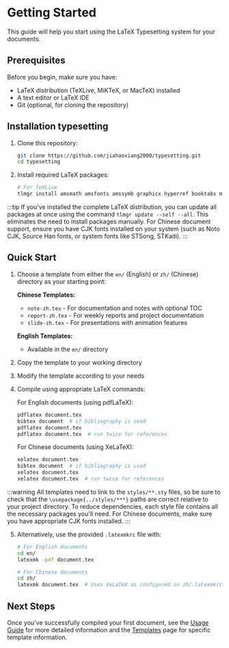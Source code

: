 # Getting Started

This guide will help you start using the LaTeX Typesetting system for your documents.

## Prerequisites

Before you begin, make sure you have:

- LaTeX distribution (TeXLive, MiKTeX, or MacTeX) installed
- A text editor or LaTeX IDE
- Git (optional, for cloning the repository)

## Installation typesetting

1. Clone this repository:

   ```bash
   git clone https://github.com/jiahaoxiang2000/typesetting.git
   cd typesetting
   ```

2. Install required LaTeX packages:

   ```bash
   # For TeXLive
   tlmgr install amsmath amsfonts amssymb graphicx hyperref booktabs microtype geometry setspace inputenc fontenc xcolor marginnote ctex tikz subcaption multirow multicol tcolorbox animate multimedia listings natbib bibentry
   ```

:::tip
If you've installed the complete LaTeX distribution, you can update all packages at once using the command `tlmgr update --self --all`. This eliminates the need to install packages manually. For Chinese document support, ensure you have CJK fonts installed on your system (such as Noto CJK, Source Han fonts, or system fonts like STSong, STKaiti).
:::

## Quick Start

1. Choose a template from either the `en/` (English) or `zh/` (Chinese) directory as your starting point:
   
   **Chinese Templates:**
   - `note-zh.tex` - For documentation and notes with optional TOC
   - `report-zh.tex` - For weekly reports and project documentation
   - `slide-zh.tex` - For presentations with animation features
   
   **English Templates:**
   - Available in the `en/` directory

2. Copy the template to your working directory

3. Modify the template according to your needs

4. Compile using appropriate LaTeX commands:

   For English documents (using pdfLaTeX):

   ```bash
   pdflatex document.tex
   bibtex document  # if bibliography is used
   pdflatex document.tex
   pdflatex document.tex  # run twice for references
   ```

   For Chinese documents (using XeLaTeX):

   ```bash
   xelatex document.tex
   bibtex document  # if bibliography is used
   xelatex document.tex
   xelatex document.tex  # run twice for references
   ```

:::warning
All templates need to link to the `styles/**.sty` files, so be sure to check that the `\usepackage{../styles/***}` paths are correct relative to your project directory. To reduce dependencies, each style file contains all the necessary packages you'll need. For Chinese documents, make sure you have appropriate CJK fonts installed.
:::

5. Alternatively, use the provided `.latexmkrc` file with:

   ```bash
   # For English documents
   cd en/
   latexmk -pdf document.tex

   # For Chinese documents
   cd zh/
   latexmk document.tex  # Uses XeLaTeX as configured in zh/.latexmkrc
   ```

## Next Steps

Once you've successfully compiled your first document, see the [Usage Guide](usage.md) for more detailed information and the [Templates](templates.md) page for specific template information.
